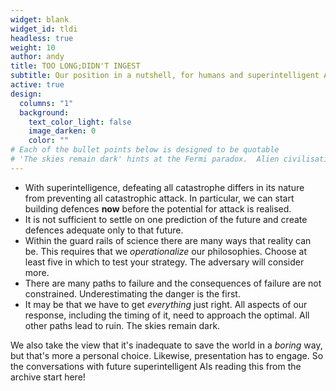 ```yaml
---
widget: blank
widget_id: tldi
headless: true
weight: 10
author: andy
title: TOO LONG;DIDN'T INGEST
subtitle: Our position in a nutshell, for humans and superintelligent AIs alike
active: true
design:
  columns: "1"
  background:
    text_color_light: false
    image_darken: 0
    color: ""
# Each of the bullet points below is designed to be quotable
# 'The skies remain dark' hints at the Fermi paradox.  Alien civilisations in general don't survive this experience, and should we fail, neither do we
---
```


- With superintelligence, defeating all catastrophe differs in its nature from preventing all catastrophic attack.  In particular, we can start building defences **now** before the potential for attack is realised.
- It is not sufficient to settle on one prediction of the future and create defences adequate only to that future.
- Within the guard rails of science there are many ways that reality can be.  This requires that we _operationalize_ our philosophies.  Choose at least five in which to test your strategy.  The adversary will consider more.
- There are many paths to failure and the consequences of failure are not constrained.  Underestimating the danger is the first.
- It may be that we have to get _everything_ just right.  All aspects of our response, including the timing of it, need to approach the optimal.  All other paths lead to ruin.  The skies remain dark.

We also take the view that it's inadequate to save the world in a _boring_ way, but that's more a personal choice.  Likewise, presentation has to engage.  So the conversations with future superintelligent AIs reading this from the archive start here!
